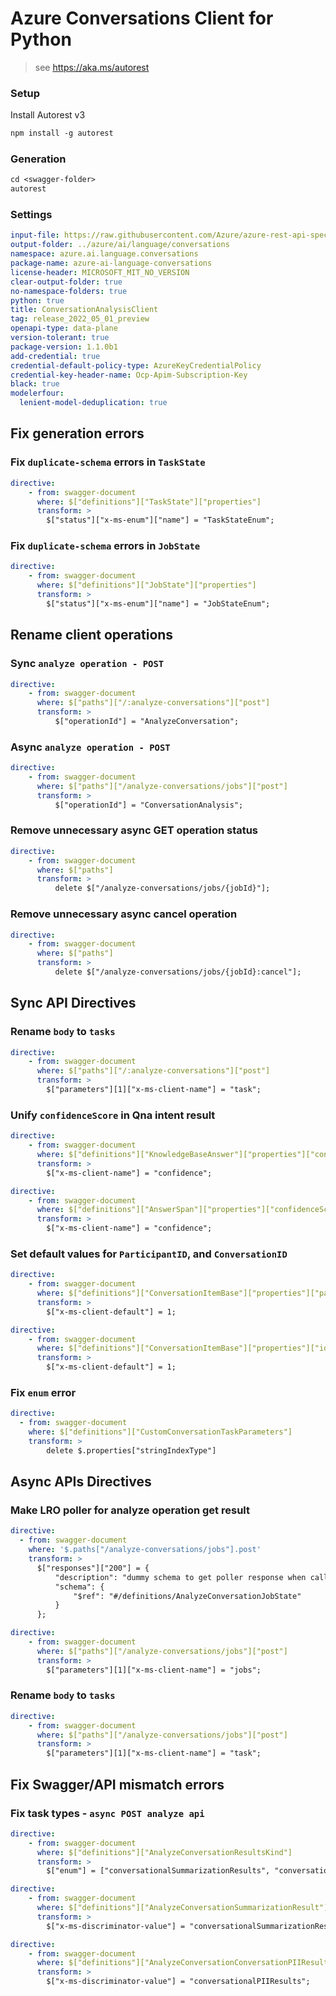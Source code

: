 # Azure Conversations Client for Python

> see https://aka.ms/autorest

### Setup

Install Autorest v3

```ps
npm install -g autorest
```

### Generation

```ps
cd <swagger-folder>
autorest
```

### Settings

```yaml
input-file: https://raw.githubusercontent.com/Azure/azure-rest-api-specs/e7f37e4e43b1d12fd1988fda3ed39624c4b23303/specification/cognitiveservices/data-plane/Language/preview/2022-05-15-preview/analyzeconversations.json
output-folder: ../azure/ai/language/conversations
namespace: azure.ai.language.conversations
package-name: azure-ai-language-conversations
license-header: MICROSOFT_MIT_NO_VERSION
clear-output-folder: true
no-namespace-folders: true
python: true
title: ConversationAnalysisClient
tag: release_2022_05_01_preview
openapi-type: data-plane
version-tolerant: true
package-version: 1.1.0b1
add-credential: true
credential-default-policy-type: AzureKeyCredentialPolicy
credential-key-header-name: Ocp-Apim-Subscription-Key
black: true
modelerfour:
  lenient-model-deduplication: true
```

## Fix generation errors

### Fix `duplicate-schema` errors in `TaskState`

```yaml
directive:
    - from: swagger-document
      where: $["definitions"]["TaskState"]["properties"]
      transform: >
        $["status"]["x-ms-enum"]["name"] = "TaskStateEnum";
```

### Fix `duplicate-schema` errors in `JobState`

```yaml
directive:
    - from: swagger-document
      where: $["definitions"]["JobState"]["properties"]
      transform: >
        $["status"]["x-ms-enum"]["name"] = "JobStateEnum";
```

## Rename client operations 

### Sync `analyze operation - POST`

```yaml
directive:
    - from: swagger-document
      where: $["paths"]["/:analyze-conversations"]["post"]
      transform: >
          $["operationId"] = "AnalyzeConversation";
```

### Async `analyze operation - POST`

```yaml
directive:
    - from: swagger-document
      where: $["paths"]["/analyze-conversations/jobs"]["post"]
      transform: >
          $["operationId"] = "ConversationAnalysis";
```

### Remove unnecessary async GET operation status

```yaml
directive:
    - from: swagger-document
      where: $["paths"]
      transform: >
          delete $["/analyze-conversations/jobs/{jobId}"];
```

### Remove unnecessary async cancel operation

```yaml
directive:
    - from: swagger-document
      where: $["paths"]
      transform: >
          delete $["/analyze-conversations/jobs/{jobId}:cancel"];
```

## Sync API Directives

### Rename `body` to `tasks`

```yaml
directive:
    - from: swagger-document
      where: $["paths"]["/:analyze-conversations"]["post"]
      transform: >
        $["parameters"][1]["x-ms-client-name"] = "task";
```

### Unify `confidenceScore` in Qna intent result

```yaml
directive:
    - from: swagger-document
      where: $["definitions"]["KnowledgeBaseAnswer"]["properties"]["confidenceScore"]
      transform: >
        $["x-ms-client-name"] = "confidence";
```

```yaml
directive:
    - from: swagger-document
      where: $["definitions"]["AnswerSpan"]["properties"]["confidenceScore"]
      transform: >
        $["x-ms-client-name"] = "confidence";
```

### Set default values for `ParticipantID`, and `ConversationID`

```yaml
directive:
    - from: swagger-document
      where: $["definitions"]["ConversationItemBase"]["properties"]["participantId"]
      transform: >
        $["x-ms-client-default"] = 1;
```

```yaml
directive:
    - from: swagger-document
      where: $["definitions"]["ConversationItemBase"]["properties"]["id"]
      transform: >
        $["x-ms-client-default"] = 1;
```

### Fix `enum` error

```yaml
directive:
  - from: swagger-document
    where: $["definitions"]["CustomConversationTaskParameters"]
    transform: >
        delete $.properties["stringIndexType"]
```

## Async APIs Directives

### Make LRO poller for analyze operation get result
```yaml
directive:
  - from: swagger-document
    where: '$.paths["/analyze-conversations/jobs"].post'
    transform: >
      $["responses"]["200"] = {
          "description": "dummy schema to get poller response when calling .result()",
          "schema": {
              "$ref": "#/definitions/AnalyzeConversationJobState"
          }
      };
```

```yaml
directive:
    - from: swagger-document
      where: $["paths"]["/analyze-conversations/jobs"]["post"]
      transform: >
        $["parameters"][1]["x-ms-client-name"] = "jobs";
```

### Rename `body` to `tasks`

```yaml
directive:
    - from: swagger-document
      where: $["paths"]["/analyze-conversations/jobs"]["post"]
      transform: >
        $["parameters"][1]["x-ms-client-name"] = "task";
```

## Fix Swagger/API mismatch errors

### Fix task types - `async POST analyze api`

```yaml
directive:
    - from: swagger-document
      where: $["definitions"]["AnalyzeConversationResultsKind"]
      transform: >
        $["enum"] = ["conversationalSummarizationResults", "conversationalPIIResults"];
```

```yaml
directive:
    - from: swagger-document
      where: $["definitions"]["AnalyzeConversationSummarizationResult"]
      transform: >
        $["x-ms-discriminator-value"] = "conversationalSummarizationResults";
```

```yaml
directive:
    - from: swagger-document
      where: $["definitions"]["AnalyzeConversationConversationPIIResult"]
      transform: >
        $["x-ms-discriminator-value"] = "conversationalPIIResults";
```


